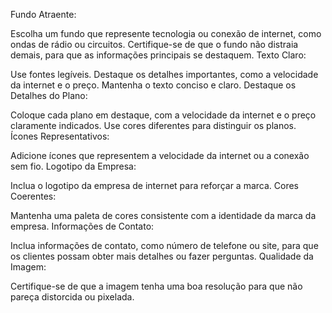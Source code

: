 Fundo Atraente:

Escolha um fundo que represente tecnologia ou conexão de internet, como ondas de rádio ou circuitos.
Certifique-se de que o fundo não distraia demais, para que as informações principais se destaquem.
Texto Claro:

Use fontes legíveis.
Destaque os detalhes importantes, como a velocidade da internet e o preço.
Mantenha o texto conciso e claro.
Destaque os Detalhes do Plano:

Coloque cada plano em destaque, com a velocidade da internet e o preço claramente indicados.
Use cores diferentes para distinguir os planos.
Ícones Representativos:

Adicione ícones que representem a velocidade da internet ou a conexão sem fio.
Logotipo da Empresa:

Inclua o logotipo da empresa de internet para reforçar a marca.
Cores Coerentes:

Mantenha uma paleta de cores consistente com a identidade da marca da empresa.
Informações de Contato:

Inclua informações de contato, como número de telefone ou site, para que os clientes possam obter mais detalhes ou fazer perguntas.
Qualidade da Imagem:

Certifique-se de que a imagem tenha uma boa resolução para que não pareça distorcida ou pixelada.
